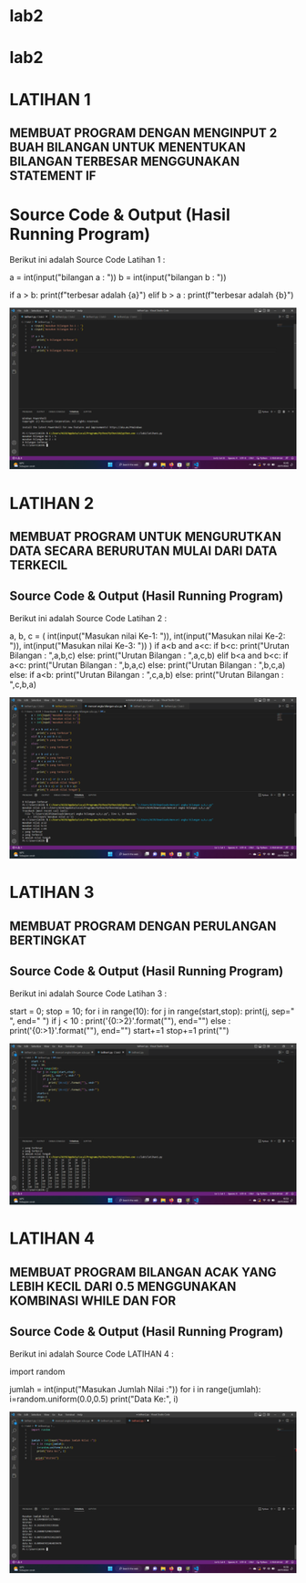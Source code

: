# lab2 
# lab2 
# LATIHAN 1
## MEMBUAT PROGRAM DENGAN MENGINPUT 2 BUAH BILANGAN UNTUK MENENTUKAN BILANGAN TERBESAR MENGGUNAKAN STATEMENT IF
# Source Code & Output (Hasil Running Program)
Berikut ini adalah Source Code Latihan 1 :

a = int(input("bilangan a : "))
b = int(input("bilangan b : "))

if a > b:
    print(f"terbesar adalah {a}")
elif b > a :
    print(f"terbesar adalah {b}")
    

![gambar1](screenshoot/latihan1.png)

# LATIHAN 2
## MEMBUAT PROGRAM UNTUK MENGURUTKAN DATA SECARA BERURUTAN MULAI DARI DATA TERKECIL

## Source Code & Output (Hasil Running Program)
Berikut ini adalah Source Code Latihan 2 :

a, b, c = (
    int(input("Masukan nilai Ke-1: ")),
    int(input("Masukan nilai Ke-2: ")),
    int(input("Masukan nilai Ke-3: "))
)
if a<b and a<c:
    if b<c:
        print("Urutan Bilangan : ",a,b,c)
    else:
        print("Urutan Bilangan : ",a,c,b)
elif b<a and b<c:
    if a<c:
        print("Urutan Bilangan : ",b,a,c)
    else:
        print("Urutan Bilangan : ",b,c,a)
else:
    if a<b:
        print("Urutan Bilangan : ",c,a,b)
    else:
        print("Urutan Bilangan : ",c,b,a)

![gambar2](screenshoot/latihan2.png)

# LATIHAN 3
## MEMBUAT PROGRAM DENGAN PERULANGAN BERTINGKAT 

## Source Code & Output (Hasil Running Program)
Berikut ini adalah Source Code Latihan 3 :

start = 0;
stop = 10;
for i in range(10):
    for j in range(start,stop):
        print(j, sep=" ", end=" ")
        if j < 10 :
            print('{0:>2}'.format(""), end="")
        else :
            print('{0:>1}'.format(""), end="")
    start+=1
    stop+=1
    print("")


![gambar3](screenshoot/latihan3.png)

# LATIHAN 4
## MEMBUAT PROGRAM BILANGAN ACAK YANG LEBIH KECIL DARI 0.5 MENGGUNAKAN KOMBINASI WHILE DAN FOR

## Source Code & Output (Hasil Running Program)
Berikut ini adalah Source Code LATIHAN 4 :

import random


jumlah = int(input("Masukan Jumlah Nilai :"))
for i in range(jumlah):
    i=random.uniform(0.0,0.5)
    print("Data Ke:", i)

![gambar4](screenshoot/latihan4.png)